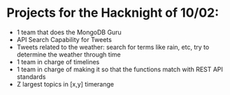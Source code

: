 # Projects for the Hacknight of 10/02:

 - 1 team that does the MongoDB Guru
 - API Search Capability for Tweets
 - Tweets related to the weather: search for terms like rain, etc, try to determine the weather through time
 - 1 team in charge of timelines
 - 1 team in charge of making it so that the functions match with REST API standards
 - Z largest topics in [x,y] timerange